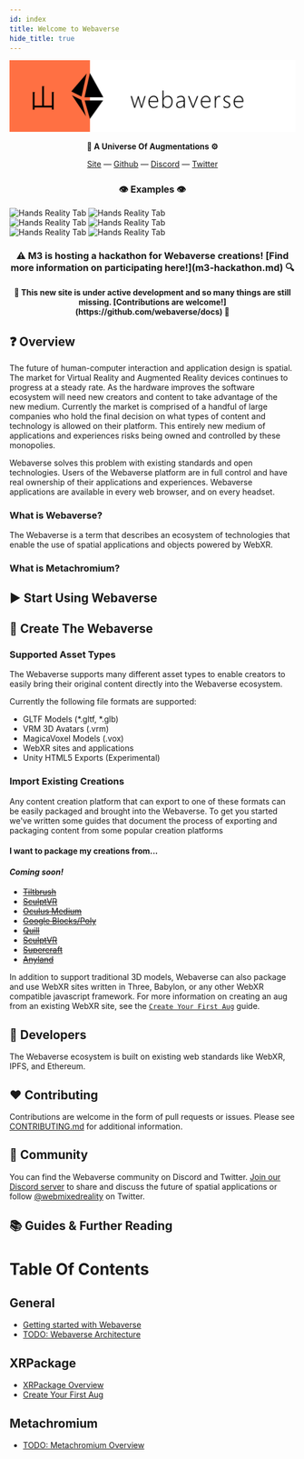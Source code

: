 ```yaml
---
id: index
title: Welcome to Webaverse
hide_title: true
---
```


<p align="center"><a href="https://webaverse.com" target="_blank"><img alt="Webaverse Logo" class="logo-banner" src="/img/webaverse-banner.png"/></a></p>
<p align="center"><b>🌌 A Universe Of Augmentations ⚙️</b></p>

<div align="center">
  <a href="https://webaverse.com" target="_blank">Site</a>
  &mdash;
  <a href="https://github.com/webaverse/" target="_blank">Github</a>
  &mdash;
  <a href="https://discord.gg/MQNUGgB" target="_blank">Discord</a>
  &mdash;
  <a href="https://twitter.com/webmixedreality" target="_blank">Twitter</a>
</div>

<h3 align="center" style="margin-top: 25px;"><b>👁️ Examples 👁️</b></h3>

<div class="container">
  <div class="row">
    <div class="column">
      <img alt="Hands Reality Tab" src="https://user-images.githubusercontent.com/29695350/55507781-0e463300-561e-11e9-9b1a-f43b8259d041.gif">
      <img alt="Hands Reality Tab" src="https://user-images.githubusercontent.com/29695350/55507781-0e463300-561e-11e9-9b1a-f43b8259d041.gif">
    </div>
    <div class="column">
      <img alt="Hands Reality Tab" src="https://user-images.githubusercontent.com/29695350/55507781-0e463300-561e-11e9-9b1a-f43b8259d041.gif">
      <img alt="Hands Reality Tab" src="https://user-images.githubusercontent.com/29695350/55507781-0e463300-561e-11e9-9b1a-f43b8259d041.gif">
    </div>
    <div class="column">
      <img alt="Hands Reality Tab" src="https://user-images.githubusercontent.com/29695350/55507781-0e463300-561e-11e9-9b1a-f43b8259d041.gif">
      <img alt="Hands Reality Tab" src="https://user-images.githubusercontent.com/29695350/55507781-0e463300-561e-11e9-9b1a-f43b8259d041.gif">
    </div>
  </div>
</div>

<!-- *Find more examples [here](#).* -->

<h3 align="center">⚠️ M3 is hosting a hackathon for Webaverse creations! [Find more information on participating here!](m3-hackathon.md) 🔍</h3>

<h4 align="center">🚧 This new site is under active development and so many things are still missing. [Contributions are welcome!](https://github.com/webaverse/docs) 🧰</h4>

## ❓ Overview

The future of human-computer interaction and application design is spatial. The market for Virtual Reality and Augmented Reality devices continues to progress at a steady rate. As the hardware improves the software ecosystem will need new creators and content to take advantage of the new medium. Currently the market is comprised of a handful of large companies who hold the final decision on what types of content and technology is allowed on their platform. This entirely new medium of applications and experiences risks being owned and controlled by these monopolies.

Webaverse solves this problem with existing standards and open technologies. Users of the Webaverse platform are in full control and have real ownership of their applications and experiences. Webaverse applications are available in every web browser, and on every headset.

### What is Webaverse?

The Webaverse is a term that describes an ecosystem of technologies that enable the use of spatial applications and objects powered by WebXR.

### What is Metachromium?

## ▶️ Start Using Webaverse

## 🎨 Create The Webaverse

### Supported Asset Types

The Webaverse supports many different asset types to enable creators to easily bring their original content directly into the Webaverse ecosystem.

Currently the following file formats are supported:

* GLTF Models (*.gltf, *.glb)
* VRM 3D Avatars (.vrm)
* MagicaVoxel Models (.vox)
* WebXR sites and applications
* Unity HTML5 Exports (Experimental)

### Import Existing Creations

Any content creation platform that can export to one of these formats can be easily packaged and brought into the Webaverse. To get you started we've written some guides that document the process of exporting and packaging content from some popular creation platforms

#### I want to package my creations from...
#### _Coming soon!_
* [~~Tiltbrush~~](index.md)
* [~~SculptVR~~](index.md)
* [~~Oculus Medium~~](index.md)
* [~~Google Blocks/Poly~~](index.md)
* [~~Quill~~](index.md)
* [~~SculptVR~~](index.md)
* [~~Supercraft~~](index.md)
* [~~Anyland~~](index.md)

In addition to support traditional 3D models, Webaverse can also package and use WebXR sites written in Three, Babylon, or any other WebXR compatible javascript framework. For more information on creating an aug from an existing WebXR site, see the [`Create Your First Aug`](creating-an-aug.md) guide.

## 🦸 Developers

The Webaverse ecosystem is built on existing web standards like WebXR, IPFS, and Ethereum.

## ❤️ Contributing

Contributions are welcome in the form of pull requests or issues. Please see [CONTRIBUTING.md](https://github.com/webaverse/docs/blob/master/CONTRIBUTING.md) for additional information.

## 💬 Community

You can find the Webaverse community on Discord and Twitter. [Join our Discord server](https://discord.gg/MQNUGgB) to share and discuss the future of spatial applications or follow [@webmixedreality](https://twitter.com/webmixedreality/) on Twitter.

## 📚 Guides & Further Reading






# Table Of Contents

## General
* [Getting started with Webaverse](getting-started.md)
* [TODO: Webaverse Architecture](architecture.md)

## XRPackage
* [XRPackage Overview](xrpackage-overview.md)
* [Create Your First Aug](creating-an-aug.md)

## Metachromium
* [TODO: Metachromium Overview](metachromium-overview.md)

